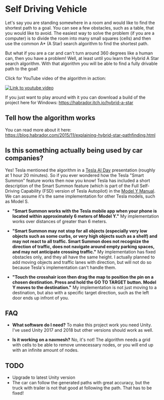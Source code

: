 # Self Driving Vehicle

Let's say you are standing somewhere in a room and would like to find the shortest path to a goal. You can see a few obstacles, such as a table, that you would like to avoid. The easiest way to solve the problem (if you are a computer) is to divide the room into many small squares (cells) and then use the common A* (A Star) search algorithm to find the shortest path. 

But what if you are a car and can't turn around 360 degrees like a human can, then you have a problem! Well, at least until you learn the Hybrid A Star search algorithm. With that algorithm you will be able to find a fully drivable path to the goal!

Click for YouTube video of the algorithm in action:

[![Link to youtube video](https://img.youtube.com/vi/L591fS51F4I/0.jpg)](https://www.youtube.com/watch?v=L591fS51F4I)

If you just want to play around with it you can download a build of the project here for Windows: https://habrador.itch.io/hybrid-a-star



## Tell how the algorithm works

You can read more about it here: https://blog.habrador.com/2015/11/explaining-hybrid-star-pathfinding.html



## Is this something actually being used by car companies?

Yes! Tesla mentioned the algorithm in a [Tesla AI Day](https://www.youtube.com/watch?v=j0z4FweCy4M) presentation (roughly at 1 hour 20 minutes). So if you ever wondered how the Tesla "Smart Summon" feature works then now you know! Tesla has included a short description of the Smart Summon feature (which is part of the Full Self-Driving Capability (FSD) version of Tesla Autopilot) in the [Model Y Manual](https://www.tesla.com/ownersmanual/modely/en_eu/GUID-6B9A1AEA-579C-400E-A7A6-E4916BCD5DED.html). We can assume it's the same implementation for other Tesla models, such as Model S. 

* **"Smart Summon works with the Tesla mobile app when your phone is located within approximately 6 meters of Model Y."** My implementation works over distances of greater than 6 meters. 

* **"Smart Summon may not stop for all objects (especially very low objects such as some curbs, or very high objects such as a shelf) and may not react to all traffic. Smart Summon does not recognize the direction of traffic, does not navigate around empty parking spaces, and may not anticipate crossing traffic."** My implementation has fixed obstacles only, and they all have the same height. I actually planned to add moving objects and traffic lanes with direction, but will not do so because Tesla's implementation can't handle them.

* **"Touch the crosshair icon then drag the map to position the pin on a chosen destination. Press and hold the GO TO TARGET button. Model Y moves to the destination."** My implementation is not just moving to a destination, but also with a specific target direction, such as the left door ends up infront of you.         



## FAQ 

* **What software do I need?** To make this project work you need Unity. I've used Unity 2017 and 2018 but other versions should work as well. 

* **Is it working on a navmesh?** No, it's not! The algorithm needs a grid with cells to be able to remove unnecessary nodes, or you will end up with an infinite amount of nodes.



## TODO

* Upgrade to latest Unity version
* The car can follow the generated paths with great accuracy, but the truck with trailer is not that good at following the path. That has to be fixed!

